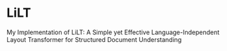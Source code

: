 # LiLT
 My Implementation of LiLT: A Simple yet Effective Language-Independent Layout Transformer for Structured Document Understanding
